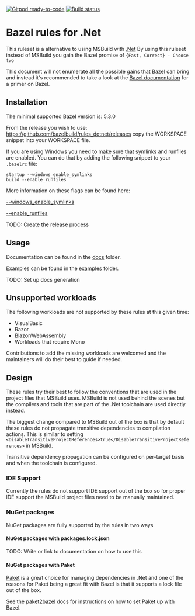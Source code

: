 [![Gitpod ready-to-code](https://img.shields.io/badge/Gitpod-ready--to--code-908a85?logo=gitpod)](https://gitpod.io/#https://github.com/bazelbuild/rules_dotnet)
[![Build status](https://badge.buildkite.com/703775290818dcb2af754f503ed54dc11bb124fce2a6bf1606.svg?branch=master)](https://buildkite.com/bazel/rules-dotnet-edge)

# Bazel rules for .Net

This ruleset is a alternative to using MSBuild with [.Net](https://dot.net)
By using this ruleset instead of MSBuild you gain the Bazel promise of `{Fast, Correct} - Choose two`

This document will not enumerate all the possible gains that Bazel can bring and instead
it's recommended to take a look at the [Bazel documentation](https://bazel.build/) for a
primer on Bazel.

## Installation

The minimal supported Bazel version is: 5.3.0

From the release you wish to use: https://github.com/bazelbuild/rules_dotnet/releases copy the WORKSPACE snippet into your WORKSPACE file.

If you are using Windows you need to make sure that symlinks and runfiles are enabled.
You can do that by adding the following snippet to your `.bazelrc` file:

```
startup --windows_enable_symlinks
build --enable_runfiles
```

More information on these flags can be found here:

[--windows_enable_symlinks](https://docs.bazel.build/versions/main/command-line-reference.html#flag--windows_enable_symlinks)

[--enable_runfiles](https://docs.bazel.build/versions/main/command-line-reference.html#flag--enable_runfiles)

TODO: Create the release process

## Usage

Documentation can be found in the [docs](docs/) folder.

Examples can be found in the [examples](examples/) folder.

TODO: Set up docs generation

## Unsupported workloads

The following workloads are not supported by these rules at this given time:

- VisualBasic
- Razor
- Blazor/WebAssembly
- Workloads that require Mono

Contributions to add the missing workloads are welcomed and the maintainers
will do their best to guide if needed.

## Design

These rules try their best to follow the conventions that are used in the
project files that MSBuild uses. MSBuild is not used behind the scenes
but the compilers and tools that are part of the .Net toolchain are
used directly instead.

The biggest change compared to MSBuild out of the box is that by default
these rules do not propagate transitive dependencies to compilation actions.
This is similar to setting `<DisableTransitiveProjectReferences>true</DisableTransitiveProjectReferences>`
in MSBuild.

Transitive dependency propagation can be configured on per-target basis
and when the toolchain is configured.

### IDE Support

Currently the rules do not support IDE support out of the box so for
proper IDE support the MSBuild project files need to be manually maintained.

### NuGet packages

NuGet packages are fully supported by the rules in two ways

#### NuGet packages with packages.lock.json

TODO: Write or link to documentation on how to use this

#### NuGet packages with Paket

[Paket](https://fsprojects.github.io/Paket/) is a great choice for managing dependencies in .Net
and one of the reasons for Paket being a great fit with Bazel is that it supports a lock file
out of the box.

See the [paket2bazel](tools/paket2bazel/) docs for instructions on how to set Paket up with Bazel.
